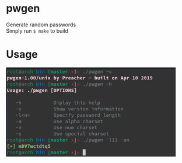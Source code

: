 pwgen
=====
Generate random passwords\
Simply run `$ make` to build

Usage
=====
![Usage](img/usage.png)

